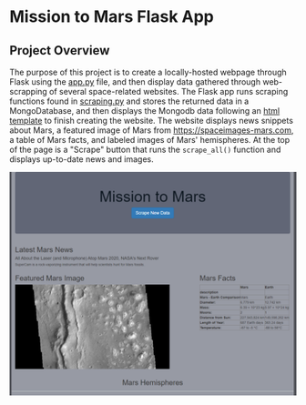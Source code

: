 # Mission to Mars Flask App
## Project Overview
The purpose of this project is to create a locally-hosted webpage through Flask using the [app.py](app.py) file, and then display data gathered through web-scrapping of several space-related websites. The Flask app runs scraping functions found in [scraping.py](scraping.py) and stores the returned data in a MongoDatabase, and then displays the Mongodb data following an [html template](templates/index.html) to finish creating the website. The website displays news snippets about Mars, a featured image of Mars from https://spaceimages-mars.com, a table of Mars facts, and labeled images of Mars' hemispheres. At the top of the page is a "Scrape" button that runs the `scrape_all()` function and displays up-to-date news and images.

![webpage](webpage.png)